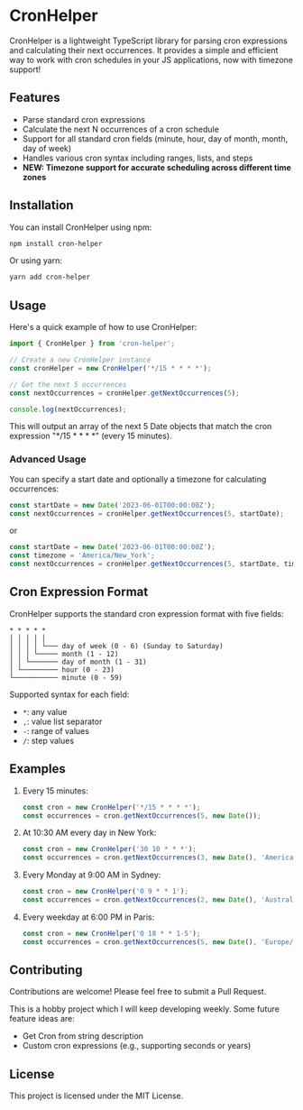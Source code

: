 # CronHelper

CronHelper is a lightweight TypeScript library for parsing cron expressions and calculating their next occurrences. It provides a simple and efficient way to work with cron schedules in your JS applications, now with timezone support!

## Features

- Parse standard cron expressions
- Calculate the next N occurrences of a cron schedule
- Support for all standard cron fields (minute, hour, day of month, month, day of week)
- Handles various cron syntax including ranges, lists, and steps
- **NEW: Timezone support for accurate scheduling across different time zones**

## Installation

You can install CronHelper using npm:

```bash
npm install cron-helper
```

Or using yarn:

```bash
yarn add cron-helper
```

## Usage

Here's a quick example of how to use CronHelper:

```typescript
import { CronHelper } from 'cron-helper';

// Create a new CronHelper instance
const cronHelper = new CronHelper('*/15 * * * *');

// Get the next 5 occurrences
const nextOccurrences = cronHelper.getNextOccurrences(5);

console.log(nextOccurrences);
```

This will output an array of the next 5 Date objects that match the cron expression "*/15 * * * *" (every 15 minutes).

### Advanced Usage

You can specify a start date and optionally a timezone for calculating occurrences:

```typescript
const startDate = new Date('2023-06-01T00:00:00Z');
const nextOccurrences = cronHelper.getNextOccurrences(5, startDate);
```
or
```typescript
const startDate = new Date('2023-06-01T00:00:00Z');
const timezone = 'America/New_York';
const nextOccurrences = cronHelper.getNextOccurrences(5, startDate, timezone);
```

## Cron Expression Format

CronHelper supports the standard cron expression format with five fields:

```
* * * * *
│ │ │ │ │
│ │ │ │ └─── day of week (0 - 6) (Sunday to Saturday)
│ │ │ └───── month (1 - 12)
│ │ └─────── day of month (1 - 31)
│ └───────── hour (0 - 23)
└─────────── minute (0 - 59)
```

Supported syntax for each field:

- `*`: any value
- `,`: value list separator
- `-`: range of values
- `/`: step values

## Examples

1. Every 15 minutes:
   ```typescript
   const cron = new CronHelper('*/15 * * * *');
   const occurrences = cron.getNextOccurrences(5, new Date());
   ```

2. At 10:30 AM every day in New York:
   ```typescript
   const cron = new CronHelper('30 10 * * *');
   const occurrences = cron.getNextOccurrences(3, new Date(), 'America/New_York');
   ```

3. Every Monday at 9:00 AM in Sydney:
   ```typescript
   const cron = new CronHelper('0 9 * * 1');
   const occurrences = cron.getNextOccurrences(2, new Date(), 'Australia/Sydney');
   ```

4. Every weekday at 6:00 PM in Paris:
   ```typescript
   const cron = new CronHelper('0 18 * * 1-5');
   const occurrences = cron.getNextOccurrences(5, new Date(), 'Europe/Paris');
   ```

## Contributing

Contributions are welcome! Please feel free to submit a Pull Request.

This is a hobby project which I will keep developing weekly. Some future feature ideas are:
- Get Cron from string description
- Custom cron expressions (e.g., supporting seconds or years)

## License

This project is licensed under the MIT License.
